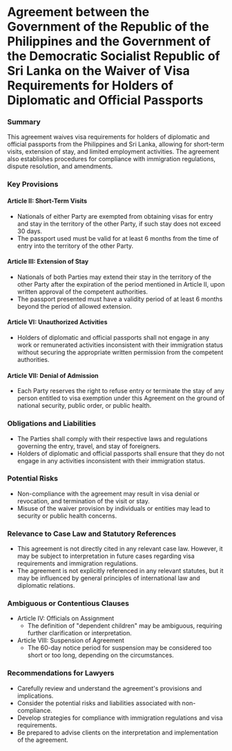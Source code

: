 **Agreement between the Government of the Republic of the Philippines and the Government of the Democratic Socialist Republic of Sri Lanka on the Waiver of Visa Requirements for Holders of Diplomatic and Official Passports**
======================================================

### Summary

This agreement waives visa requirements for holders of diplomatic and official passports from the Philippines and Sri Lanka, allowing for short-term visits, extension of stay, and limited employment activities. The agreement also establishes procedures for compliance with immigration regulations, dispute resolution, and amendments.

### Key Provisions

#### Article II: Short-Term Visits

* Nationals of either Party are exempted from obtaining visas for entry and stay in the territory of the other Party, if such stay does not exceed 30 days.
* The passport used must be valid for at least 6 months from the time of entry into the territory of the other Party.

#### Article III: Extension of Stay

* Nationals of both Parties may extend their stay in the territory of the other Party after the expiration of the period mentioned in Article II, upon written approval of the competent authorities.
* The passport presented must have a validity period of at least 6 months beyond the period of allowed extension.

#### Article VI: Unauthorized Activities

* Holders of diplomatic and official passports shall not engage in any work or remunerated activities inconsistent with their immigration status without securing the appropriate written permission from the competent authorities.

#### Article VII: Denial of Admission

* Each Party reserves the right to refuse entry or terminate the stay of any person entitled to visa exemption under this Agreement on the ground of national security, public order, or public health.

### Obligations and Liabilities

* The Parties shall comply with their respective laws and regulations governing the entry, travel, and stay of foreigners.
* Holders of diplomatic and official passports shall ensure that they do not engage in any activities inconsistent with their immigration status.

### Potential Risks

* Non-compliance with the agreement may result in visa denial or revocation, and termination of the visit or stay.
* Misuse of the waiver provision by individuals or entities may lead to security or public health concerns.

### Relevance to Case Law and Statutory References

* This agreement is not directly cited in any relevant case law. However, it may be subject to interpretation in future cases regarding visa requirements and immigration regulations.
* The agreement is not explicitly referenced in any relevant statutes, but it may be influenced by general principles of international law and diplomatic relations.

### Ambiguous or Contentious Clauses

* Article IV: Officials on Assignment
	+ The definition of "dependent children" may be ambiguous, requiring further clarification or interpretation.
* Article VIII: Suspension of Agreement
	+ The 60-day notice period for suspension may be considered too short or too long, depending on the circumstances.

### Recommendations for Lawyers

* Carefully review and understand the agreement's provisions and implications.
* Consider the potential risks and liabilities associated with non-compliance.
* Develop strategies for compliance with immigration regulations and visa requirements.
* Be prepared to advise clients on the interpretation and implementation of the agreement.